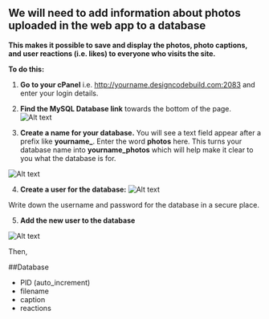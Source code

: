 ## We will need to add information about photos uploaded in the web app to a database

**This makes it possible to save and display the photos, photo captions, and user reactions (i.e. likes) to everyone who visits the site.**

**To do this:**

1. **Go to your cPanel** i.e. http://yourname.designcodebuild.com:2083 and enter your login details. 
2. **Find the MySQL Database link** towards the bottom of the page. 
![Alt text](http://designcodebuild.com/lessons/database/1.jpeg "MySQL Database Link")

3. **Create a name for your database.** You will see a text field appear after a prefix like **yourname_**. Enter the word **photos** here. This turns your database name into **yourname_photos** which will help make it clear to you what the database is for. 

![Alt text](http://designcodebuild.com/lessons/database/2.jpeg "Name and Create Your Database")

4. **Create a user for the database:** 
![Alt text](http://designcodebuild.com/lessons/database/3.jpeg "Create Database User")

Write down the username and password for the database in a secure place. 

5. **Add the new user to the database**

![Alt text](http://designcodebuild.com/lessons/database/4.jpeg "Create Database User")



Then, 

##Database
- PID (auto_increment)
- filename 
- caption
- reactions
